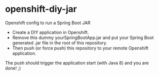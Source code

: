 # openshift-diy-jar
Openshift config to run a Spring Boot JAR

- Create a DIY application in Openshift.
- Remove this dummy yourSpringBootApp.jar and put your Spring Boot generated .jar file in the root of this repository.
- Then push (or force push) this repository to your remote Openshift application.

The push should trigger the application start (with Java 8) and you are done! ;)